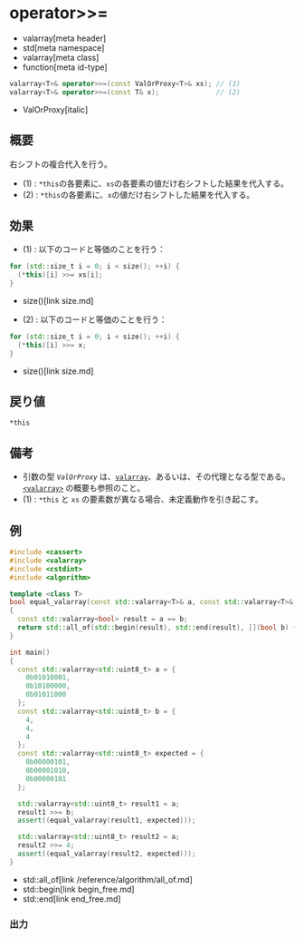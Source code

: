 # operator>>=
* valarray[meta header]
* std[meta namespace]
* valarray[meta class]
* function[meta id-type]

```cpp
valarray<T>& operator>>=(const ValOrProxy<T>& xs); // (1)
valarray<T>& operator>>=(const T& x);              // (2)
```
* ValOrProxy[italic]

## 概要
右シフトの複合代入を行う。

- (1) : `*this`の各要素に、`xs`の各要素の値だけ右シフトした結果を代入する。
- (2) : `*this`の各要素に、`x`の値だけ右シフトした結果を代入する。


## 効果
- (1) : 以下のコードと等価のことを行う：

```cpp
for (std::size_t i = 0; i < size(); ++i) {
  (*this)[i] >>= xs[i];
}
```
* size()[link size.md]

- (2) : 以下のコードと等価のことを行う：

```cpp
for (std::size_t i = 0; i < size(); ++i) {
  (*this)[i] >>= x;
}
```
* size()[link size.md]


## 戻り値
`*this`


## 備考
- 引数の型 *`ValOrProxy`* は、[`valarray`](../valarray.md)、あるいは、その代理となる型である。  
	[`<valarray>`](../../valarray.md) の概要も参照のこと。
- (1) : `*this` と `xs` の要素数が異なる場合、未定義動作を引き起こす。


## 例
```cpp example
#include <cassert>
#include <valarray>
#include <cstdint>
#include <algorithm>

template <class T>
bool equal_valarray(const std::valarray<T>& a, const std::valarray<T>& b)
{
  const std::valarray<bool> result = a == b;
  return std::all_of(std::begin(result), std::end(result), [](bool b) { return b; });
}

int main()
{
  const std::valarray<std::uint8_t> a = {
    0b01010001,
    0b10100000,
    0b01011000
  };
  const std::valarray<std::uint8_t> b = {
    4,
    4,
    4
  };
  const std::valarray<std::uint8_t> expected = {
    0b00000101,
    0b00001010,
    0b00000101
  };

  std::valarray<std::uint8_t> result1 = a;
  result1 >>= b;
  assert((equal_valarray(result1, expected)));

  std::valarray<std::uint8_t> result2 = a;
  result2 >>= 4;
  assert((equal_valarray(result2, expected)));
}
```
* std::all_of[link /reference/algorithm/all_of.md]
* std::begin[link begin_free.md]
* std::end[link end_free.md]

### 出力
```
```


